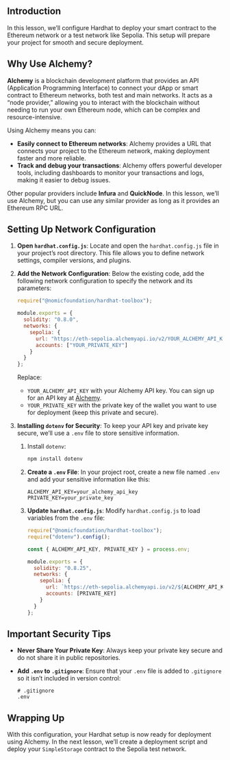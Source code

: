 ## Introduction

In this lesson, we’ll configure Hardhat to deploy your smart contract to the Ethereum network or a test network like Sepolia. This setup will prepare your project for smooth and secure deployment.

## Why Use Alchemy?

**Alchemy** is a blockchain development platform that provides an API (Application Programming Interface) to connect your dApp or smart contract to Ethereum networks, both test and main networks. It acts as a “node provider,” allowing you to interact with the blockchain without needing to run your own Ethereum node, which can be complex and resource-intensive.

Using Alchemy means you can:
- **Easily connect to Ethereum networks**: Alchemy provides a URL that connects your project to the Ethereum network, making deployment faster and more reliable.
- **Track and debug your transactions**: Alchemy offers powerful developer tools, including dashboards to monitor your transactions and logs, making it easier to debug issues.
  
Other popular providers include **Infura** and **QuickNode**. In this lesson, we’ll use Alchemy, but you can use any similar provider as long as it provides an Ethereum RPC URL.

## Setting Up Network Configuration

1. **Open `hardhat.config.js`**:
   Locate and open the `hardhat.config.js` file in your project’s root directory. This file allows you to define network settings, compiler versions, and plugins.

2. **Add the Network Configuration**:
   Below the existing code, add the following network configuration to specify the network and its parameters:

   ```javascript
   require("@nomicfoundation/hardhat-toolbox");

   module.exports = {
     solidity: "0.8.0",
     networks: {
       sepolia: {
         url: "https://eth-sepolia.alchemyapi.io/v2/YOUR_ALCHEMY_API_KEY",
         accounts: ["YOUR_PRIVATE_KEY"]
       }
     }
   };
   ```

   Replace:
   - `YOUR_ALCHEMY_API_KEY` with your Alchemy API key. You can sign up for an API key at [Alchemy](https://alchemy.com/).
   - `YOUR_PRIVATE_KEY` with the private key of the wallet you want to use for deployment (keep this private and secure).

3. **Installing `dotenv` for Security**:
   To keep your API key and private key secure, we’ll use a `.env` file to store sensitive information.

   1. Install `dotenv`:

      ```bash
      npm install dotenv
      ```

   2. **Create a `.env` File**:
      In your project root, create a new file named `.env` and add your sensitive information like this:

      ```plaintext
      ALCHEMY_API_KEY=your_alchemy_api_key
      PRIVATE_KEY=your_private_key
      ```

   3. **Update `hardhat.config.js`**:
      Modify `hardhat.config.js` to load variables from the `.env` file:

      ```javascript
      require("@nomicfoundation/hardhat-toolbox");
      require("dotenv").config();

      const { ALCHEMY_API_KEY, PRIVATE_KEY } = process.env;

      module.exports = {
        solidity: "0.8.25",
        networks: {
          sepolia: {
            url: `https://eth-sepolia.alchemyapi.io/v2/${ALCHEMY_API_KEY}`,
            accounts: [PRIVATE_KEY]
          }
        }
      };
      ```

## Important Security Tips

- **Never Share Your Private Key**: Always keep your private key secure and do not share it in public repositories.
- **Add `.env` to `.gitignore`**: Ensure that your `.env` file is added to `.gitignore` so it isn’t included in version control:

  ```plaintext
  # .gitignore
  .env
  ```

## Wrapping Up

With this configuration, your Hardhat setup is now ready for deployment using Alchemy. In the next lesson, we’ll create a deployment script and deploy your `SimpleStorage` contract to the Sepolia test network.